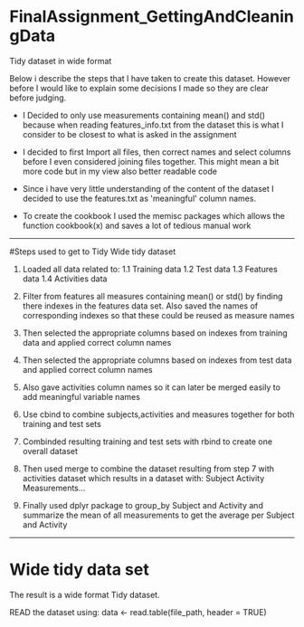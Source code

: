 # FinalAssignment_GettingAndCleaningData
Tidy dataset in wide format

Below i describe the steps that I have taken to create this dataset. However before
I would like to explain some decisions I made so they are clear before judging.

- I Decided to only use measurements containing mean() and std() because when reading
	features_info.txt from the dataset this is what I consider to be closest to what is
	asked in the assignment

- I decided to first Import all files, then correct names and select columns 
	before I even considered joining files together. This might mean a bit more code
	but in my view also better readable code

- Since i have very little understanding of the content of the dataset I decided to use
	the features.txt as 'meaningful' column names.

- To create the cookbook I used the memisc packages which allows the function cookbook(x)
	and saves a lot of tedious manual work

-------------------------------------------------------------------------------

#Steps used to get to Tidy Wide tidy dataset
1. Loaded all data related to:
	1.1 Training data
	1.2 Test data
	1.3 Features data
	1.4 Activities data

2. Filter from features all measures containing mean() or std()
	by finding there indexes in the features data set. Also saved the names of corresponding 
	indexes so that these could be reused as measure names

3. Then selected the appropriate columns based on indexes from training data
	and applied correct column names

4. Then selected the appropriate columns based on indexes from test data
	and applied correct column names

5. Also gave activities column names so it can later be merged easily to add 
	meaningful variable names

6. Use cbind to combine subjects,activities and measures together for both 
	training and test sets

7. Combinded resulting training and test sets with rbind to create one overall
	dataset 

8. Then used merge to combine the dataset resulting from step 7 with activities dataset
	which results in a dataset with:
		Subject
		Activity
		Measurements...

9. Finally used dplyr package to group_by Subject and Activity and summarize the mean
	of all measurements to get the average per Subject and Activity

------------------------------------------------------------------------------

# Wide tidy data set
The result is a wide format Tidy dataset.

READ the dataset using:
data <- read.table(file_path, header = TRUE)

